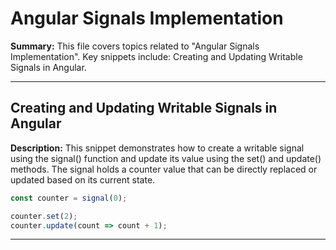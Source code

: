 # Angular Signals Implementation

**Summary:** This file covers topics related to "Angular Signals Implementation". Key snippets include: Creating and Updating Writable Signals in Angular.

---

## Creating and Updating Writable Signals in Angular

**Description:** This snippet demonstrates how to create a writable signal using the signal() function and update its value using the set() and update() methods. The signal holds a counter value that can be directly replaced or updated based on its current state.

```typescript
const counter = signal(0);

counter.set(2);
counter.update(count => count + 1);
```

---